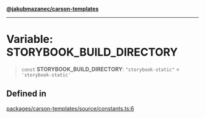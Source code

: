 [**@jakubmazanec/carson-templates**](../README.md)

---

# Variable: STORYBOOK_BUILD_DIRECTORY

> `const` **STORYBOOK_BUILD_DIRECTORY**: `"storybook-static"` = `'storybook-static'`

## Defined in

[packages/carson-templates/source/constants.ts:6](https://github.com/jakubmazanec/tools/blob/a4967209f10f2b04ade958bd873ac46f1290cee7/packages/carson-templates/source/constants.ts#L6)
